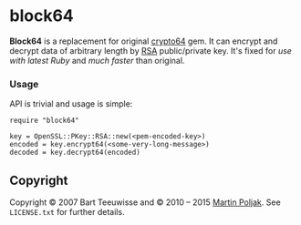 block64
=======

**Block64** is a replacement for original [crypto64][3] gem. It can encrypt
and decrypt data of arbitrary length by [RSA][4] public/private key. It's
fixed for *use with latest Ruby* and *much faster* than original.

### Usage

API is trivial and usage is simple:

    require "block64"

    key = OpenSSL::PKey::RSA::new(<pem-encoded-key>)
    encoded = key.encrypt64(<some-very-long-message>)
    decoded = key.decrypt64(encoded)


Copyright
---------

Copyright &copy; 2007 Bart Teeuwisse and &copy; 2010 &ndash; 2015 [Martin Poljak][2].
See `LICENSE.txt` for further details.

[1]: http://github.com/martinkozak/block64/issues
[2]: http://www.martinpoljak.net/
[3]: http://github.com/bartt/crypto64
[4]: http://en.wikipedia.org/wiki/RSA
